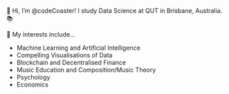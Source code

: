 👋 Hi, I’m @codeCoaster! I study Data Science at QUT in Brisbane, Australia. 📚 

👀 My interests include...
  - Machine Learning and Artificial Intelligence
  - Compelling Visualisations of Data
  - Blockchain and Decentralised Finance
  - Music Education and Composition/Music Theory
  - Psychology
  - Economics
